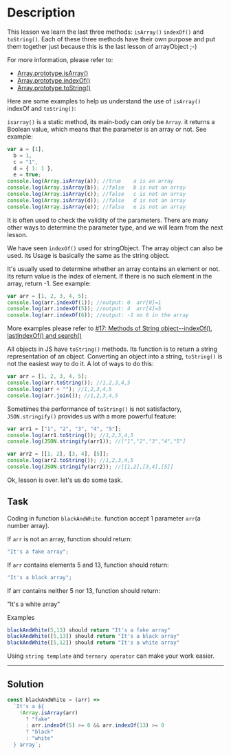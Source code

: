# Description

This lesson we learn the last three methods: `isArray()` `indexOf()` and `toString()`. Each of these three methods have their own purpose and put them together just because this is the last lesson of arrayObject ;-)

For more information, please refer to:

- [Array.prototype.isArray()](https://developer.mozilla.org/en-US/docs/Web/JavaScript/Reference/Global_Objects/Array/isArray)
- [Array.prototype.indexOf()](https://developer.mozilla.org/en-US/docs/Web/JavaScript/Reference/Global_Objects/Array/indexOf)
- [Array.prototype.toString()](https://developer.mozilla.org/en-US/docs/Web/JavaScript/Reference/Global_Objects/Array/toString)

Here are some examples to help us understand the use of `isArray()` indexOf and `toString()`:

`isarray()` is a static method, its main-body can only be `Array`. it returns a Boolean value, which means that the parameter is an array or not. See example:

```js
var a = [1],
  b = 1,
  c = "1",
  d = { 1: 1 },
  e = true;
console.log(Array.isArray(a)); //true    a is an array
console.log(Array.isArray(b)); //false   b is not an array
console.log(Array.isArray(c)); //false   c is not an array
console.log(Array.isArray(d)); //false   d is not an array
console.log(Array.isArray(e)); //false   e is not an array
```

It is often used to check the validity of the parameters. There are many other ways to determine the parameter type, and we will learn from the next lesson.

We have seen `indexOf()` used for stringObject. The array object can also be used. its Usage is basically the same as the string object.

It's usually used to determine whether an array contains an element or not. Its return value is the index of element. If there is no such element in the array, return -1. See example:

```js
var arr = [1, 2, 3, 4, 5];
console.log(arr.indexOf(1)); //output: 0  arr[0]=1
console.log(arr.indexOf(5)); //output: 4  arr[4]=5
console.log(arr.indexOf(6)); //output: -1 no 6 in the array
```

More examples please refer to [#17: Methods of String object--indexOf(), lastIndexOf() and search()](https://www.codewars.com/kata/57277a31e5e51450a4000010)

All objects in JS have `toString()` methods. Its function is to return a string representation of an object. Converting an object into a string, `toString()` is not the easiest way to do it. A lot of ways to do this:

```js
var arr = [1, 2, 3, 4, 5];
console.log(arr.toString()); //1,2,3,4,5
console.log(arr + ""); //1,2,3,4,5
console.log(arr.join()); //1,2,3,4,5
```

Sometimes the performance of `toString()` is not satisfactory, `JSON.stringify()` provides us with a more powerful feature:

```js
var arr1 = ["1", "2", "3", "4", "5"];
console.log(arr1.toString()); //1,2,3,4,5
console.log(JSON.stringify(arr1)); //["1","2","3","4","5"]

var arr2 = [[1, 2], [3, 4], [5]];
console.log(arr2.toString()); //1,2,3,4,5
console.log(JSON.stringify(arr2)); //[[1,2],[3,4],[5]]
```

Ok, lesson is over. let's us do some task.

## Task

Coding in function `blackAndWhite`. function accept 1 parameter `arr`(a number array).

If `arr` is not an array, function should return:

```js
"It's a fake array";

```

If `arr` contains elements 5 and 13, function should return:

```js
"It's a black array";

```

If arr contains neither 5 nor 13, function should return:

"It's a white array"

Examples

```js
blackAndWhite(5,13) should return "It's a fake array"
blackAndWhite([5,13]) should return "It's a black array"
blackAndWhite([5,12]) should return "It's a white array"
```

Using `string template` and `ternary operator` can make your work easier.

---

## Solution

```js
const blackAndWhite = (arr) =>
  `It's a ${
    !Array.isArray(arr)
      ? "fake"
      : arr.indexOf(5) >= 0 && arr.indexOf(13) >= 0
      ? "black"
      : "white"
  } array`;
```
